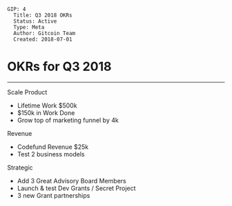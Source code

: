     GIP: 4
      Title: Q3 2018 OKRs
      Status: Active
      Type: Meta
      Author: Gitcoin Team
      Created: 2018-07-01

# OKRs for Q3 2018
------------

Scale Product
- Lifetime Work $500k
- $150k in Work Done
- Grow top of marketing funnel by 4k

Revenue
- Codefund Revenue $25k
- Test 2 business models

Strategic
- Add 3 Great Advisory Board Members
- Launch & test Dev Grants / Secret Project
- 3 new Grant partnerships
